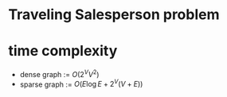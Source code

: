 # Traveling Salesperson problem


# time complexity
- dense graph := $O(2^VV^2)$
- sparse graph := $O(E\log{E} + 2^V(V + E))$